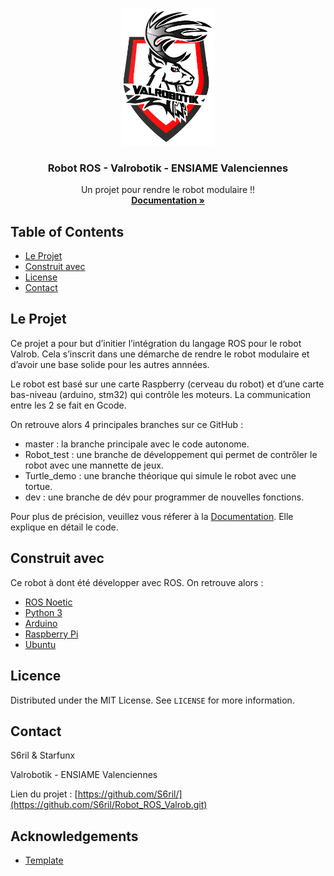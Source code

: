 
<!-- PROJECT LOGO -->
<br />
<p align="center">
  <a href="https://github.com/S6ril/Robot_ROS_Valrob/blob/master/images/logo_valrob.PNG">
    <img src="images/logo_valrob.png" alt="Logo" width="150" >
  </a>

  <h3 align="center">Robot ROS - Valrobotik - ENSIAME Valenciennes </h3>

  <p align="center">
    Un projet pour rendre le robot modulaire !!
    <br />
    <a href="https://s6ril.github.io/Robot_ROS_Valrob/"><strong>Documentation »</strong></a>
    <br />
  </p>
</p>



<!-- TABLE OF CONTENTS -->
## Table of Contents

* [Le Projet](#projet)
* [Construit avec](#construit)
* [License](#license)
* [Contact](#contact)



<!-- ABOUT THE PROJECT -->
## Le Projet

Ce projet a pour but d’initier l’intégration du langage ROS pour le robot Valrob. Cela s’inscrit dans une démarche de rendre le robot modulaire et d’avoir une base solide pour les autres annnées.

Le robot est basé sur une carte Raspberry (cerveau du robot) et d’une carte bas-niveau (arduino, stm32) qui contrôle les moteurs. La communication entre les 2 se fait en Gcode.

On retrouve alors 4 principales branches sur ce GitHub :
* master : la branche principale avec le code autonome.
* Robot_test : une branche de développement qui permet de contrôler le robot avec une mannette de jeux.
* Turtle_demo : une branche théorique qui simule le robot avec une tortue.
* dev : une branche de dév pour programmer de nouvelles fonctions.


Pour plus de précision, veuillez vous réferer à la [Documentation](https://s6ril.github.io/Robot_ROS_Valrob/). Elle explique en détail le code.

## Construit avec
Ce robot à dont été développer avec ROS. On retrouve alors :
* [ROS Noetic](https://www.ros.org/)
* [Python 3](https://www.python.org/)
* [Arduino](https://www.arduino.cc/)
* [Raspberry Pi](https://www.raspberrypi.org/)
* [Ubuntu](https://ubuntu.com/)


<!-- LICENSE -->
## Licence

Distributed under the MIT License. See `LICENSE` for more information.



<!-- CONTACT -->
## Contact

S6ril & Starfunx

Valrobotik - ENSIAME Valenciennes

Lien du projet : [https://github.com/S6ril/](https://github.com/S6ril/Robot_ROS_Valrob.git)



<!-- ACKNOWLEDGEMENTS -->
## Acknowledgements
* [Template](https://github.com/othneildrew/Best-README-Template)


